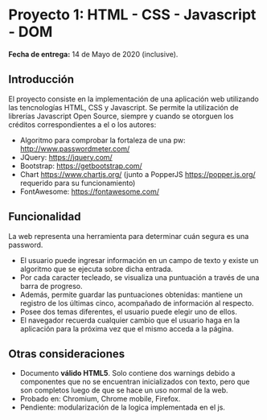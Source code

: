 # Proyecto 1:  HTML - CSS - Javascript - DOM

**Fecha de entrega:** 14 de Mayo de 2020 (inclusive).

## **Introducción**

El proyecto consiste en la implementación de una aplicación web utilizando las tencnologías HTML, CSS y Javascript. Se permite la utilización de librerías Javascript Open Source, siempre y cuando se otorguen los créditos correspondientes a el o los autores:
* Algoritmo para comprobar la fortaleza de una pw: http://www.passwordmeter.com/
* JQuery: https://jquery.com/
* Bootstrap: https://getbootstrap.com/
* Chart https://www.chartjs.org/ (junto a PopperJS https://popper.js.org/ requerido para su funcionamiento)
* FontAwesome: https://fontawesome.com/

## **Funcionalidad**

La web representa una herramienta para determinar cuán segura es una password. 

* El usuario puede ingresar información en un campo de texto y existe un algoritmo que se ejecuta sobre dicha entrada. 
* Por cada caracter tecleado, se visualiza una puntuación a través de una barra de progreso. 
* Además, permite guardar las puntuaciones obtenidas: mantiene un registro de los últimas cinco, acompañado de información al respecto.
* Posee dos temas diferentes, el usuario puede elegir uno de ellos.
* El navegador recuerda cualquier cambio que el usuario haga en la aplicación para la próxima vez que el mismo acceda a la página.

## **Otras consideraciones**


* Documento **válido HTML5**. Solo contiene dos warnings debido a componentes que no se encuentran inicializados con texto, pero que son completos luego de que se hace un uso normal de la web.
* Probado en: Chromium, Chrome mobile, Firefox.
* Pendiente: modularización de la logica implementada en el js.